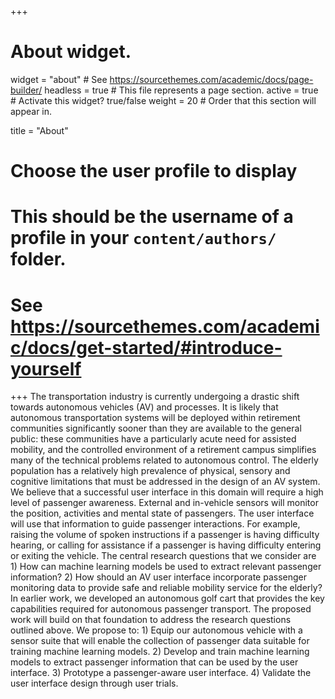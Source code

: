 +++
# About widget.
widget = "about"  # See https://sourcethemes.com/academic/docs/page-builder/
headless = true  # This file represents a page section.
active = true  # Activate this widget? true/false
weight = 20  # Order that this section will appear in.

title = "About"

# Choose the user profile to display
# This should be the username of a profile in your `content/authors/` folder.
# See https://sourcethemes.com/academic/docs/get-started/#introduce-yourself
+++
The transportation industry is currently undergoing a drastic shift towards autonomous vehicles (AV) and processes. It is likely that autonomous transportation systems will be deployed within retirement communities significantly sooner than they are available to the general public: these communities have a particularly acute need for assisted mobility, and the controlled environment of a retirement campus simplifies many of the technical problems related to autonomous control. The elderly population has a relatively high prevalence of physical, sensory and cognitive limitations that must be addressed in the design of an AV system. We believe that a successful user interface in this domain will require a high level of passenger awareness. External and in-vehicle sensors will monitor the position, activities and mental state of passengers. The user interface will use that information to guide passenger interactions. For example, raising the volume of spoken instructions if a passenger is having difficulty hearing, or calling for assistance if a passenger is having difficulty entering or exiting the vehicle. The central research questions that we consider are 1) How can machine learning models be used to extract relevant passenger information? 2) How should an AV user interface incorporate passenger monitoring data to provide safe and reliable mobility service for the elderly? In earlier work, we developed an autonomous golf cart that provides the key capabilities required for autonomous passenger transport. The proposed work will build on that foundation to address the research questions outlined above. We propose to: 1) Equip our autonomous vehicle with a sensor suite that will enable the collection of passenger data suitable for training machine learning models. 2) Develop and train machine learning models to extract passenger information that can be used by the user interface. 3) Prototype a passenger-aware user interface. 4) Validate the user interface design through user trials.